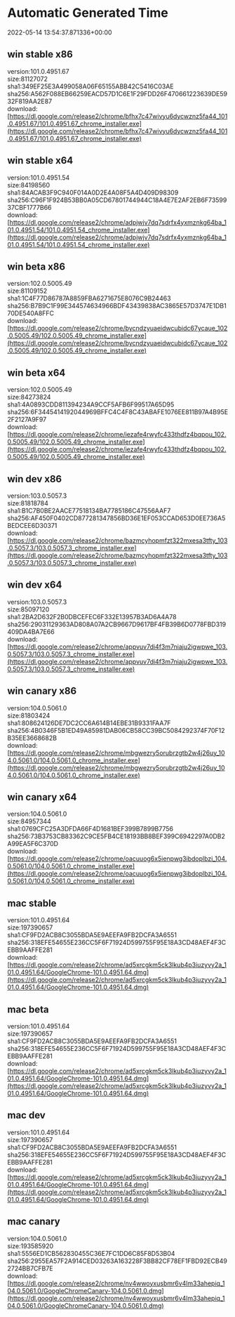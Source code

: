 # Automatic Generated Time
2022-05-14 13:54:37.871336+00:00

## win stable x86
version:101.0.4951.67  
size:81127072  
sha1:349EF25E3A499058A06F65155ABB42C5416C03AE  
sha256:A562F088EB66259EACD57D1C6E1F29FDD26F470661223639DE5932F819AA2E87  
download:[https://dl.google.com/release2/chrome/bfhx7c47wivyu6dycwznz5fa44_101.0.4951.67/101.0.4951.67_chrome_installer.exe](https://dl.google.com/release2/chrome/bfhx7c47wivyu6dycwznz5fa44_101.0.4951.67/101.0.4951.67_chrome_installer.exe)  

## win stable x64
version:101.0.4951.54  
size:84198560  
sha1:84ACAB3F9C940F014A0D2E4A08F5A4D409D98309  
sha256:C96F1F924B53BB0A05CD67801744944C18A4E7E2AF2EB6F7359937CBF1777B66  
download:[https://dl.google.com/release2/chrome/adpjwjv7dq7sdrfx4yxmznkg64ba_101.0.4951.54/101.0.4951.54_chrome_installer.exe](https://dl.google.com/release2/chrome/adpjwjv7dq7sdrfx4yxmznkg64ba_101.0.4951.54/101.0.4951.54_chrome_installer.exe)  

## win beta x86
version:102.0.5005.49  
size:81109152  
sha1:1C4F77D86787A8859FBA6271675E8076C9B24463  
sha256:B7B9C1F99E344574634966BDF43439838AC3865E57D3747E1DB170DE540A8FFC  
download:[https://dl.google.com/release2/chrome/bycndzyuaeidwcubidc67ycaue_102.0.5005.49/102.0.5005.49_chrome_installer.exe](https://dl.google.com/release2/chrome/bycndzyuaeidwcubidc67ycaue_102.0.5005.49/102.0.5005.49_chrome_installer.exe)  

## win beta x64
version:102.0.5005.49  
size:84273824  
sha1:4A0893CDD811394234A9CCF5AFB6F99517A65D95  
sha256:6F3445414192044969BFFC4C4F8C43ABAFE1076EE811B97A4B95E2F2127A9F97  
download:[https://dl.google.com/release2/chrome/iezafe4rwyfc433thdfz4bqpou_102.0.5005.49/102.0.5005.49_chrome_installer.exe](https://dl.google.com/release2/chrome/iezafe4rwyfc433thdfz4bqpou_102.0.5005.49/102.0.5005.49_chrome_installer.exe)  

## win dev x86
version:103.0.5057.3  
size:81818784  
sha1:B1C7B0BE2AACE77518134BA7785186C47556AAF7  
sha256:AF450F0402CD877281347856BD36E1EF053CCAD653D0EE736A5BEDCEE6D30371  
download:[https://dl.google.com/release2/chrome/bazmcyhopmfzt322mxesa3tfty_103.0.5057.3/103.0.5057.3_chrome_installer.exe](https://dl.google.com/release2/chrome/bazmcyhopmfzt322mxesa3tfty_103.0.5057.3/103.0.5057.3_chrome_installer.exe)  

## win dev x64
version:103.0.5057.3  
size:85097120  
sha1:2BA2D632F2B0DBCEFEC6F332E13957B3AD6A4A78  
sha256:29031129363AD808A07A2CB9667D9617BF4FB39B6D0778FBD319409DA4BA7E66  
download:[https://dl.google.com/release2/chrome/appvuv7di4f3m7niaju2igwpwe_103.0.5057.3/103.0.5057.3_chrome_installer.exe](https://dl.google.com/release2/chrome/appvuv7di4f3m7niaju2igwpwe_103.0.5057.3/103.0.5057.3_chrome_installer.exe)  

## win canary x86
version:104.0.5061.0  
size:81803424  
sha1:808624126DE7DC2CC6A614B14EBE31B9331FAA7F  
sha256:4B0346F5B1ED49A85981DAB06CB58CC39BC5084292374F70F12B35EE3668682B  
download:[https://dl.google.com/release2/chrome/mbgwezry5orubrzgtb2w4j26uy_104.0.5061.0/104.0.5061.0_chrome_installer.exe](https://dl.google.com/release2/chrome/mbgwezry5orubrzgtb2w4j26uy_104.0.5061.0/104.0.5061.0_chrome_installer.exe)  

## win canary x64
version:104.0.5061.0  
size:84957344  
sha1:0769CFC25A3DFDA66F4D1681BEF399B7899B7756  
sha256:73B3753CB83362C9CE5FB4CE18193BB8BEF399C6942297A0DB2A99EA5F6C370D  
download:[https://dl.google.com/release2/chrome/oacuuog6x5ienpwg3ibdoplbzi_104.0.5061.0/104.0.5061.0_chrome_installer.exe](https://dl.google.com/release2/chrome/oacuuog6x5ienpwg3ibdoplbzi_104.0.5061.0/104.0.5061.0_chrome_installer.exe)  

## mac stable
version:101.0.4951.64  
size:197390657  
sha1:CF9FD2ACB8C3055BDA5E9AEEFA9FB2DCFA3A6551  
sha256:318EFE54655E236CC5F6F71924D599755F95E18A3CD48AEF4F3CEBB9AAFFE281  
download:[https://dl.google.com/release2/chrome/ad5xrcgkm5ck3lkub4p3iuzyvy2a_101.0.4951.64/GoogleChrome-101.0.4951.64.dmg](https://dl.google.com/release2/chrome/ad5xrcgkm5ck3lkub4p3iuzyvy2a_101.0.4951.64/GoogleChrome-101.0.4951.64.dmg)  

## mac beta
version:101.0.4951.64  
size:197390657  
sha1:CF9FD2ACB8C3055BDA5E9AEEFA9FB2DCFA3A6551  
sha256:318EFE54655E236CC5F6F71924D599755F95E18A3CD48AEF4F3CEBB9AAFFE281  
download:[https://dl.google.com/release2/chrome/ad5xrcgkm5ck3lkub4p3iuzyvy2a_101.0.4951.64/GoogleChrome-101.0.4951.64.dmg](https://dl.google.com/release2/chrome/ad5xrcgkm5ck3lkub4p3iuzyvy2a_101.0.4951.64/GoogleChrome-101.0.4951.64.dmg)  

## mac dev
version:101.0.4951.64  
size:197390657  
sha1:CF9FD2ACB8C3055BDA5E9AEEFA9FB2DCFA3A6551  
sha256:318EFE54655E236CC5F6F71924D599755F95E18A3CD48AEF4F3CEBB9AAFFE281  
download:[https://dl.google.com/release2/chrome/ad5xrcgkm5ck3lkub4p3iuzyvy2a_101.0.4951.64/GoogleChrome-101.0.4951.64.dmg](https://dl.google.com/release2/chrome/ad5xrcgkm5ck3lkub4p3iuzyvy2a_101.0.4951.64/GoogleChrome-101.0.4951.64.dmg)  

## mac canary
version:104.0.5061.0  
size:193585920  
sha1:5556ED1CB562830455C36E7FC1DD6C85F8D53B04  
sha256:2955EA57F2A914CED03263A163228F3BB82CF78EF1FBD92ECB492724BB7CFB7E  
download:[https://dl.google.com/release2/chrome/nv4wwoyxusbmr6v4lm33ahepiq_104.0.5061.0/GoogleChromeCanary-104.0.5061.0.dmg](https://dl.google.com/release2/chrome/nv4wwoyxusbmr6v4lm33ahepiq_104.0.5061.0/GoogleChromeCanary-104.0.5061.0.dmg)  

